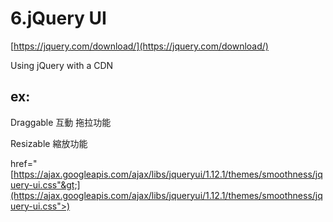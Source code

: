# 6.jQuery UI

[https://jquery.com/download/](https://jquery.com/download/)

Using jQuery with a CDN

## ex:

Draggable 互動 拖拉功能

Resizable 縮放功能

href="[https://ajax.googleapis.com/ajax/libs/jqueryui/1.12.1/themes/smoothness/jquery-ui.css"&gt;](https://ajax.googleapis.com/ajax/libs/jqueryui/1.12.1/themes/smoothness/jquery-ui.css">)

